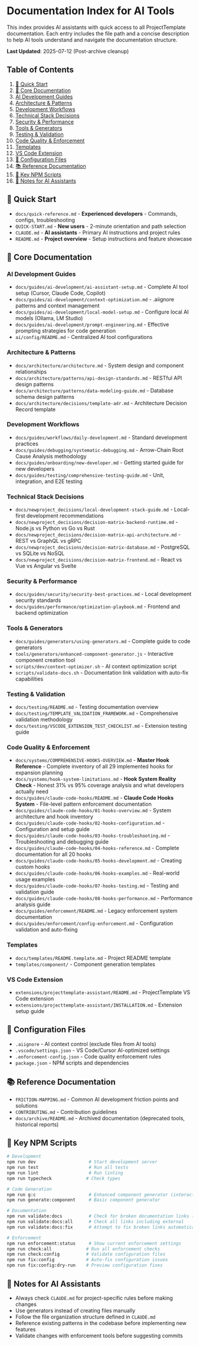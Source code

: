 # Documentation Index for AI Tools

This index provides AI assistants with quick access to all ProjectTemplate documentation.
Each entry includes the file path and a concise description to help AI tools understand and
navigate the documentation structure.

**Last Updated**: 2025-07-12 (Post-archive cleanup)

## Table of Contents

1. [🚀 Quick Start](#-quick-start)
2. [📖 Core Documentation](#-core-documentation)
3. [AI Development Guides](#ai-development-guides)
4. [Architecture & Patterns](#architecture-patterns)
5. [Development Workflows](#development-workflows)
6. [Technical Stack Decisions](#technical-stack-decisions)
7. [Security & Performance](#security-performance)
8. [Tools & Generators](#tools-generators)
9. [Testing & Validation](#testing-validation)
10. [Code Quality & Enforcement](#code-quality-enforcement)
11. [Templates](#templates)
12. [VS Code Extension](#vs-code-extension)
13. [🔧 Configuration Files](#-configuration-files)
14. [📚 Reference Documentation](#-reference-documentation)
15. [🎯 Key NPM Scripts](#-key-npm-scripts)
16. [📝 Notes for AI Assistants](#-notes-for-ai-assistants)

## 🚀 Quick Start

- `docs/quick-reference.md` - **Experienced developers** - Commands, configs, troubleshooting
- `QUICK-START.md` - **New users** - 2-minute orientation and path selection
- `CLAUDE.md` - **AI assistants** - Primary AI instructions and project rules
- `README.md` - **Project overview** - Setup instructions and feature showcase

## 📖 Core Documentation

### AI Development Guides

- `docs/guides/ai-development/ai-assistant-setup.md` - Complete AI tool setup (Cursor, Claude Code, Copilot)
- `docs/guides/ai-development/context-optimization.md` - .aiignore patterns and context management
- `docs/guides/ai-development/local-model-setup.md` - Configure local AI models (Ollama, LM Studio)
- `docs/guides/ai-development/prompt-engineering.md` - Effective prompting strategies for code generation
- `ai/config/README.md` - Centralized AI tool configurations

### Architecture & Patterns

- `docs/architecture/architecture.md` - System design and component relationships
- `docs/architecture/patterns/api-design-standards.md` - RESTful API design patterns
- `docs/architecture/patterns/data-modeling-guide.md` - Database schema design patterns
- `docs/architecture/decisions/template-adr.md` - Architecture Decision Record template

### Development Workflows

- `docs/guides/workflows/daily-development.md` - Standard development practices
- `docs/guides/debugging/systematic-debugging.md` - Arrow-Chain Root Cause Analysis methodology
- `docs/guides/onboarding/new-developer.md` - Getting started guide for new developers
- `docs/guides/testing/comprehensive-testing-guide.md` - Unit, integration, and E2E testing

### Technical Stack Decisions

- `docs/newproject_decisions/local-development-stack-guide.md` - Local-first development recommendations
- `docs/newproject_decisions/decision-matrix-backend-runtime.md` - Node.js vs Python vs Go vs Rust
- `docs/newproject_decisions/decision-matrix-api-architecture.md` - REST vs GraphQL vs gRPC
- `docs/newproject_decisions/decision-matrix-database.md` - PostgreSQL vs SQLite vs NoSQL
- `docs/newproject_decisions/decision-matrix-frontend.md` - React vs Vue vs Angular vs Svelte

### Security & Performance

- `docs/guides/security/security-best-practices.md` - Local development security standards
- `docs/guides/performance/optimization-playbook.md` - Frontend and backend optimization

### Tools & Generators

- `docs/guides/generators/using-generators.md` - Complete guide to code generators
- `tools/generators/enhanced-component-generator.js` - Interactive component creation tool
- `scripts/dev/context-optimizer.sh` - AI context optimization script
- `scripts/validate-docs.sh` - Documentation link validation with auto-fix capabilities

### Testing & Validation

- `docs/testing/README.md` - Testing documentation overview
- `docs/testing/TEMPLATE_VALIDATION_FRAMEWORK.md` - Comprehensive validation methodology
- `docs/testing/VSCODE_EXTENSION_TEST_CHECKLIST.md` - Extension testing guide

### Code Quality & Enforcement

- `docs/systems/COMPREHENSIVE-HOOKS-OVERVIEW.md` - **Master Hook Reference** - Complete inventory of all 29 implemented hooks for expansion planning
- `docs/systems/hook-system-limitations.md` - **Hook System Reality Check** - Honest 31% vs 95% coverage analysis and what developers actually need
- `docs/guides/claude-code-hooks/README.md` - **Claude Code Hooks System** - File-level pattern enforcement documentation
- `docs/guides/claude-code-hooks/01-hooks-overview.md` - System architecture and hook inventory
- `docs/guides/claude-code-hooks/02-hooks-configuration.md` - Configuration and setup guide
- `docs/guides/claude-code-hooks/03-hooks-troubleshooting.md` - Troubleshooting and debugging guide
- `docs/guides/claude-code-hooks/04-hooks-reference.md` - Complete documentation for all 20 hooks
- `docs/guides/claude-code-hooks/05-hooks-development.md` - Creating custom hooks
- `docs/guides/claude-code-hooks/06-hooks-examples.md` - Real-world usage examples
- `docs/guides/claude-code-hooks/07-hooks-testing.md` - Testing and validation guide
- `docs/guides/claude-code-hooks/08-hooks-performance.md` - Performance analysis guide
- `docs/guides/enforcement/README.md` - Legacy enforcement system documentation
- `docs/guides/enforcement/config-enforcement.md` - Configuration validation and auto-fixing

### Templates

- `docs/templates/README.template.md` - Project README template
- `templates/component/` - Component generation templates

### VS Code Extension

- `extensions/projecttemplate-assistant/README.md` - ProjectTemplate VS Code extension
- `extensions/projecttemplate-assistant/INSTALLATION.md` - Extension setup guide

## 🔧 Configuration Files

- `.aiignore` - AI context control (exclude files from AI tools)
- `.vscode/settings.json` - VS Code/Cursor AI-optimized settings
- `.enforcement-config.json` - Code quality enforcement rules
- `package.json` - NPM scripts and dependencies

## 📚 Reference Documentation

- `FRICTION-MAPPING.md` - Common AI development friction points and solutions
- `CONTRIBUTING.md` - Contribution guidelines
- `docs/archive/README.md` - Archived documentation (deprecated tools, historical reports)

## 🎯 Key NPM Scripts

```bash
# Development
npm run dev                    # Start development server
npm run test                   # Run all tests
npm run lint                   # Run linting
npm run typecheck             # Check types

# Code Generation
npm run g:c                    # Enhanced component generator (interactive)
npm run generate:component     # Basic component generator

# Documentation
npm run validate:docs          # Check for broken documentation links (ignores external)
npm run validate:docs:all      # Check all links including external
npm run validate:docs:fix      # Attempt to fix broken links automatically

# Enforcement
npm run enforcement:status     # Show current enforcement settings
npm run check:all             # Run all enforcement checks
npm run check:config          # Validate configuration files
npm run fix:config            # Auto-fix configuration issues
npm run fix:config:dry-run    # Preview configuration fixes
```

## 📝 Notes for AI Assistants

- Always check `CLAUDE.md` for project-specific rules before making changes
- Use generators instead of creating files manually
- Follow the file organization structure defined in `CLAUDE.md`
- Reference existing patterns in the codebase before implementing new features
- Validate changes with enforcement tools before suggesting commits
